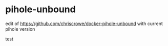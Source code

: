 # pihole-unbound
edit of https://github.com/chriscrowe/docker-pihole-unbound with current pihole version

test
